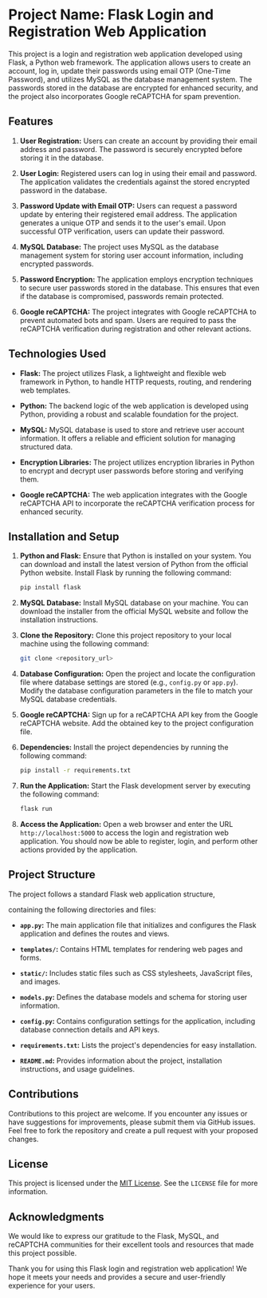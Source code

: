 # Project Name: Flask Login and Registration Web Application

This project is a login and registration web application developed using Flask, a Python web framework. The application allows users to create an account, log in, update their passwords using email OTP (One-Time Password), and utilizes MySQL as the database management system. The passwords stored in the database are encrypted for enhanced security, and the project also incorporates Google reCAPTCHA for spam prevention.

## Features

1. **User Registration:** Users can create an account by providing their email address and password. The password is securely encrypted before storing it in the database.

2. **User Login:** Registered users can log in using their email and password. The application validates the credentials against the stored encrypted password in the database.

3. **Password Update with Email OTP:** Users can request a password update by entering their registered email address. The application generates a unique OTP and sends it to the user's email. Upon successful OTP verification, users can update their password.

4. **MySQL Database:** The project uses MySQL as the database management system for storing user account information, including encrypted passwords.

5. **Password Encryption:** The application employs encryption techniques to secure user passwords stored in the database. This ensures that even if the database is compromised, passwords remain protected.

6. **Google reCAPTCHA:** The project integrates with Google reCAPTCHA to prevent automated bots and spam. Users are required to pass the reCAPTCHA verification during registration and other relevant actions.

## Technologies Used

- **Flask:** The project utilizes Flask, a lightweight and flexible web framework in Python, to handle HTTP requests, routing, and rendering web templates.

- **Python:** The backend logic of the web application is developed using Python, providing a robust and scalable foundation for the project.

- **MySQL:** MySQL database is used to store and retrieve user account information. It offers a reliable and efficient solution for managing structured data.

- **Encryption Libraries:** The project utilizes encryption libraries in Python to encrypt and decrypt user passwords before storing and verifying them.

- **Google reCAPTCHA:** The web application integrates with the Google reCAPTCHA API to incorporate the reCAPTCHA verification process for enhanced security.

## Installation and Setup

1. **Python and Flask:** Ensure that Python is installed on your system. You can download and install the latest version of Python from the official Python website. Install Flask by running the following command:

   ```bash
   pip install flask
   ```

2. **MySQL Database:** Install MySQL database on your machine. You can download the installer from the official MySQL website and follow the installation instructions.

3. **Clone the Repository:** Clone this project repository to your local machine using the following command:

   ```bash
   git clone <repository_url>
   ```

4. **Database Configuration:** Open the project and locate the configuration file where database settings are stored (e.g., `config.py` or `app.py`). Modify the database configuration parameters in the file to match your MySQL database credentials.

5. **Google reCAPTCHA:** Sign up for a reCAPTCHA API key from the Google reCAPTCHA website. Add the obtained key to the project configuration file.

6. **Dependencies:** Install the project dependencies by running the following command:

   ```bash
   pip install -r requirements.txt
   ```

7. **Run the Application:** Start the Flask development server by executing the following command:

   ```bash
   flask run
   ```

8. **Access the Application:** Open a web browser and enter the URL `http://localhost:5000` to access the login and registration web application. You should now be able to register, login, and perform other actions provided by the application.

## Project Structure

The project follows a standard Flask web application structure,

 containing the following directories and files:

- **`app.py`:** The main application file that initializes and configures the Flask application and defines the routes and views.

- **`templates/`:** Contains HTML templates for rendering web pages and forms.

- **`static/`:** Includes static files such as CSS stylesheets, JavaScript files, and images.

- **`models.py`:** Defines the database models and schema for storing user information.

- **`config.py`:** Contains configuration settings for the application, including database connection details and API keys.

- **`requirements.txt`:** Lists the project's dependencies for easy installation.

- **`README.md`:** Provides information about the project, installation instructions, and usage guidelines.

## Contributions

Contributions to this project are welcome. If you encounter any issues or have suggestions for improvements, please submit them via GitHub issues. Feel free to fork the repository and create a pull request with your proposed changes.

## License

This project is licensed under the [MIT License](https://opensource.org/licenses/MIT). See the `LICENSE` file for more information.

## Acknowledgments

We would like to express our gratitude to the Flask, MySQL, and reCAPTCHA communities for their excellent tools and resources that made this project possible.

Thank you for using this Flask login and registration web application! We hope it meets your needs and provides a secure and user-friendly experience for your users.
